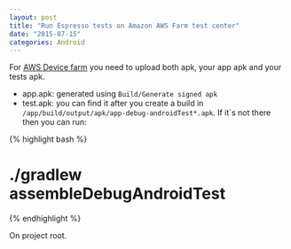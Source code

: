 ```yaml
---
layout: post
title: "Run Espresso tests on Amazon AWS Farm test center"
date: "2015-07-15"
categories: Android
---
```


For [AWS Device farm](aws.amazon.com/device-farm/) you need to upload both apk, your app apk and your tests apk.

* app.apk: generated using `Build/Generate signed apk`
* test.apk: you can find it after you create a build in `/app/build/output/apk/app-debug-androidTest*.apk`. If it´s not there then you can run:

{% highlight bash %}
# ./gradlew assembleDebugAndroidTest
{% endhighlight %}

On project root.
